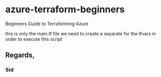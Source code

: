# azure-terraform-beginners
Beginners Guide to Terraforming Azure


this is only the main.tf file
we need to create a separate for the tfvars in order to execute this script

## Regards,
### Sid
